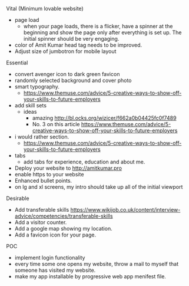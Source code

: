 Vital (Minimum lovable website)
- page load
    - when your page loads, there is a flicker, have a spinner at the beginning and show the page only after everything is set up. The initial spinner should be very engaging.
- color of Amit Kumar head tag needs to be improved.
- Adjust size of jumbotron for mobile layout


Essential 
- convert avenger icon to dark green favicon
- randomly selected background and cover photo 
- smart typography. 
    - https://www.themuse.com/advice/5-creative-ways-to-show-off-your-skills-to-future-employers
- add skill sets 
    - ideas
        - amazing http://bl.ocks.org/wizicer/f662a0b04425fc0f7489
        - No. 3 on this article https://www.themuse.com/advice/5-creative-ways-to-show-off-your-skills-to-future-employers
- i would rather section. 
    - https://www.themuse.com/advice/5-creative-ways-to-show-off-your-skills-to-future-employers
- tabs
    - add tabs for experience, education and about me.
- Deploy your website to http://amitkumar.pro
- enable https to your website
- Enhanced bullet points.
- on lg and xl screens, my intro should take up all of the initial viewport


Desirable
- Add transferable skills https://www.wikijob.co.uk/content/interview-advice/competencies/transferable-skills
- Add a visitor counter.
- Add a google map showing my location.
- Add a favicon icon for your page.

POC
- implement login functionality
- every time some one opens my website, throw a mail to myself that someone has visited my website.
- make my app installable by progressive web app menifest file.

